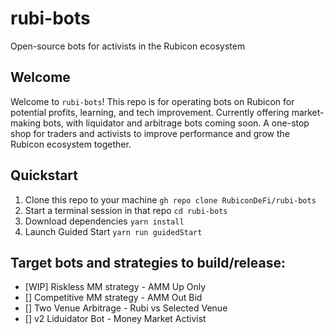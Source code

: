 # rubi-bots
Open-source bots for activists in the Rubicon ecosystem

## Welcome
Welcome to `rubi-bots`! This repo is for operating bots on Rubicon for potential profits, learning, and tech improvement. Currently offering market-making bots, with liquidator and arbitrage bots coming soon. A one-stop shop for traders and activists to improve performance and grow the Rubicon ecosystem together.

## Quickstart
1. Clone this repo to your machine `gh repo clone RubiconDeFi/rubi-bots`
2. Start a terminal session in that repo `cd rubi-bots`
3. Download dependencies `yarn install`
4. Launch Guided Start `yarn run guidedStart`

## Target bots and strategies to build/release:
- [WIP] Riskless MM strategy - AMM Up Only
- [] Competitive MM strategy - AMM Out Bid
- [] Two Venue Arbitrage - Rubi vs Selected Venue
- [] v2 Liduidator Bot - Money Market Activist
